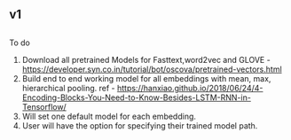 ## v1
##
To do
1. Download all pretrained Models for Fasttext,word2vec and GLOVE - https://developer.syn.co.in/tutorial/bot/oscova/pretrained-vectors.html
2. Build end to end working model for all embeddings with mean, max, hierarchical pooling.
   ref - https://hanxiao.github.io/2018/06/24/4-Encoding-Blocks-You-Need-to-Know-Besides-LSTM-RNN-in-Tensorflow/
3. Will set one default model for each embedding.
4. User will have the option for specifying their trained model path.
